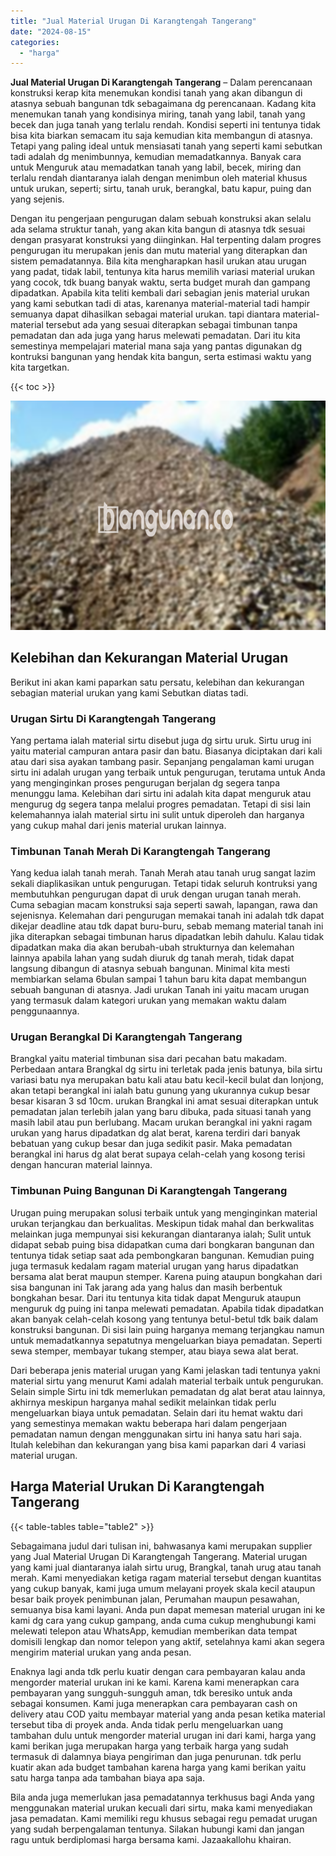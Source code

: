 ```yaml
---
title: "Jual Material Urugan Di Karangtengah Tangerang"
date: "2024-08-15"
categories: 
  - "harga"
---
```


**Jual Material Urugan Di Karangtengah Tangerang** – Dalam perencanaan konstruksi kerap kita menemukan kondisi tanah yang akan dibangun di atasnya sebuah bangunan tdk sebagaimana dg perencanaan. Kadang kita menemukan tanah yang kondisinya miring, tanah yang labil, tanah yang becek dan juga tanah yang terlalu rendah. Kondisi seperti ini tentunya tidak bisa kita biarkan semacam itu saja kemudian kita membangun di atasnya. Tetapi yang paling ideal untuk mensiasati tanah yang seperti kami sebutkan tadi adalah dg menimbunnya, kemudian memadatkannya. Banyak cara untuk Menguruk atau memadatkan tanah yang labil, becek, miring dan terlalu rendah diantaranya ialah dengan menimbun oleh material khusus untuk urukan, seperti; sirtu, tanah uruk, berangkal, batu kapur, puing dan yang sejenis.

Dengan itu pengerjaan pengurugan dalam sebuah konstruksi akan selalu ada selama struktur tanah, yang akan kita bangun di atasnya tdk sesuai dengan prasyarat konstruksi yang diinginkan. Hal terpenting dalam progres pengurugan itu merupakan jenis dan mutu material yang diterapkan dan sistem pemadatannya. Bila kita mengharapkan hasil urukan atau urugan yang padat, tidak labil, tentunya kita harus memilih variasi material urukan yang cocok, tdk buang banyak waktu, serta budget murah dan gampang dipadatkan. Apabila kita teliti kembali dari sebagian jenis material urukan yang kami sebutkan tadi di atas, karenanya material-material tadi hampir semuanya dapat dihasilkan sebagai material urukan. tapi diantara material-material tersebut ada yang sesuai diterapkan sebagai timbunan tanpa pemadatan dan ada juga yang harus melewati pemadatan. Dari itu kita semestinya mempelajari material mana saja yang pantas digunakan dg kontruksi bangunan yang hendak kita bangun, serta estimasi waktu yang kita targetkan.

{{< toc >}}

![Jual Material Urugan Di Karangtengah Tangerang](/images/jual-urugan-44.png)

## Kelebihan dan Kekurangan Material Urugan

Berikut ini akan kami paparkan satu persatu, kelebihan dan kekurangan sebagian material urukan yang kami Sebutkan diatas tadi.

### Urugan Sirtu Di Karangtengah Tangerang

Yang pertama ialah material sirtu disebut juga dg sirtu uruk. Sirtu urug ini yaitu material campuran antara pasir dan batu. Biasanya diciptakan dari kali atau dari sisa ayakan tambang pasir. Sepanjang pengalaman kami urugan sirtu ini adalah urugan yang terbaik untuk pengurugan, terutama untuk Anda yang menginginkan proses pengurugan berjalan dg segera tanpa menunggu lama. Kelebihan dari sirtu ini adalah kita dapat menguruk atau mengurug dg segera tanpa melalui progres pemadatan. Tetapi di sisi lain kelemahannya ialah material sirtu ini sulit untuk diperoleh dan harganya yang cukup mahal dari jenis material urukan lainnya.

### Timbunan Tanah Merah Di Karangtengah Tangerang

Yang kedua ialah tanah merah. Tanah Merah atau tanah urug sangat lazim sekali diaplikasikan untuk pengurugan. Tetapi tidak seluruh kontruksi yang membutuhkan pengurugan dapat di uruk dengan urugan tanah merah. Cuma sebagian macam konstruksi saja seperti sawah, lapangan, rawa dan sejenisnya. Kelemahan dari pengurugan memakai tanah ini adalah tdk dapat dikejar deadline atau tdk dapat buru-buru, sebab memang material tanah ini jika diterapkan sebagai timbunan harus dipadatkan lebih dahulu. Kalau tidak dipadatkan maka dia akan berubah-ubah strukturnya dan kelemahan lainnya apabila lahan yang sudah diuruk dg tanah merah, tidak dapat langsung dibangun di atasnya sebuah bangunan. Minimal kita mesti membiarkan selama 6bulan sampai 1 tahun baru kita dapat membangun sebuah bangunan di atasnya. Jadi urukan Tanah ini yaitu macam urugan yang termasuk dalam kategori urukan yang memakan waktu dalam penggunaannya.

### Urugan Berangkal Di Karangtengah Tangerang

Brangkal yaitu material timbunan sisa dari pecahan batu makadam. Perbedaan antara Brangkal dg sirtu ini terletak pada jenis batunya, bila sirtu variasi batu nya merupakan batu kali atau batu kecil-kecil bulat dan lonjong, akan tetapi berangkal ini ialah batu gunung yang ukurannya cukup besar besar kisaran 3 sd 10cm. urukan Brangkal ini amat sesuai diterapkan untuk pemadatan jalan terlebih jalan yang baru dibuka, pada situasi tanah yang masih labil atau pun berlubang. Macam urukan berangkal ini yakni ragam urukan yang harus dipadatkan dg alat berat, karena terdiri dari banyak bebatuan yang cukup besar dan juga sedikit pasir. Maka pemadatan berangkal ini harus dg alat berat supaya celah-celah yang kosong terisi dengan hancuran material lainnya.

### Timbunan Puing Bangunan Di Karangtengah Tangerang

Urugan puing merupakan solusi terbaik untuk yang menginginkan material urukan terjangkau dan berkualitas. Meskipun tidak mahal dan berkwalitas melainkan juga mempunyai sisi kekurangan diantaranya ialah; Sulit untuk didapat sebab puing bisa didapatkan cuma dari bongkaran bangunan dan tentunya tidak setiap saat ada pembongkaran bangunan. Kemudian puing juga termasuk kedalam ragam material urugan yang harus dipadatkan bersama alat berat maupun stemper. Karena puing ataupun bongkahan dari sisa bangunan ini Tak jarang ada yang halus dan masih berbentuk bongkahan besar. Dari itu tentunya kita tidak dapat Menguruk ataupun menguruk dg puing ini tanpa melewati pemadatan. Apabila tidak dipadatkan akan banyak celah-celah kosong yang tentunya betul-betul tdk baik dalam konstruksi bangunan. Di sisi lain puing harganya memang terjangkau namun untuk memadatkannya sepatutnya mengeluarkan biaya pemadatan. Seperti sewa stemper, membayar tukang stemper, atau biaya sewa alat berat.

Dari beberapa jenis material urugan yang Kami jelaskan tadi tentunya yakni material sirtu yang menurut Kami adalah material terbaik untuk pengurukan. Selain simple Sirtu ini tdk memerlukan pemadatan dg alat berat atau lainnya, akhirnya meskipun harganya mahal sedikit melainkan tidak perlu mengeluarkan biaya untuk pemadatan. Selain dari itu hemat waktu dari yang semestinya memakan waktu beberapa hari dalam pengerjaan pemadatan namun dengan menggunakan sirtu ini hanya satu hari saja. Itulah kelebihan dan kekurangan yang bisa kami paparkan dari 4 variasi material urugan.

## Harga Material Urukan Di Karangtengah Tangerang

{{< table-tables table="table2" >}}

Sebagaimana judul dari tulisan ini, bahwasanya kami merupakan supplier yang Jual Material Urugan Di Karangtengah Tangerang. Material urugan yang kami jual diantaranya ialah sirtu urug, Brangkal, tanah urug atau tanah merah. Kami menyediakan ketiga ragam material tersebut dengan kuantitas yang cukup banyak, kami juga umum melayani proyek skala kecil ataupun besar baik proyek penimbunan jalan, Perumahan maupun pesawahan, semuanya bisa kami layani. Anda pun dapat memesan material urugan ini ke kami dg cara yang cukup gampang, anda cuma cukup menghubungi kami melewati telepon atau WhatsApp, kemudian memberikan data tempat domisili lengkap dan nomor telepon yang aktif, setelahnya kami akan segera mengirim material urukan yang anda pesan.

Enaknya lagi anda tdk perlu kuatir dengan cara pembayaran kalau anda mengorder material urukan ini ke kami. Karena kami menerapkan cara pembayaran yang sungguh-sungguh aman, tdk beresiko untuk anda sebagai konsumen. Kami juga menerapkan cara pembayaran cash on delivery atau COD yaitu membayar material yang anda pesan ketika material tersebut tiba di proyek anda. Anda tidak perlu mengeluarkan uang tambahan dulu untuk mengorder material urugan ini dari kami, harga yang kami berikan juga merupakan harga yang terbaik harga yang sudah termasuk di dalamnya biaya pengiriman dan juga penurunan. tdk perlu kuatir akan ada budget tambahan karena harga yang kami berikan yaitu satu harga tanpa ada tambahan biaya apa saja.

Bila anda juga memerlukan jasa pemadatannya terkhusus bagi Anda yang menggunakan material urukan kecuali dari sirtu, maka kami menyediakan jasa pemadatan. Kami memiliki regu khusus sebagai regu pemadat urugan yang sudah berpengalaman tentunya. Silakan hubungi kami dan jangan ragu untuk berdiplomasi harga bersama kami. Jazaakallohu khairan.
